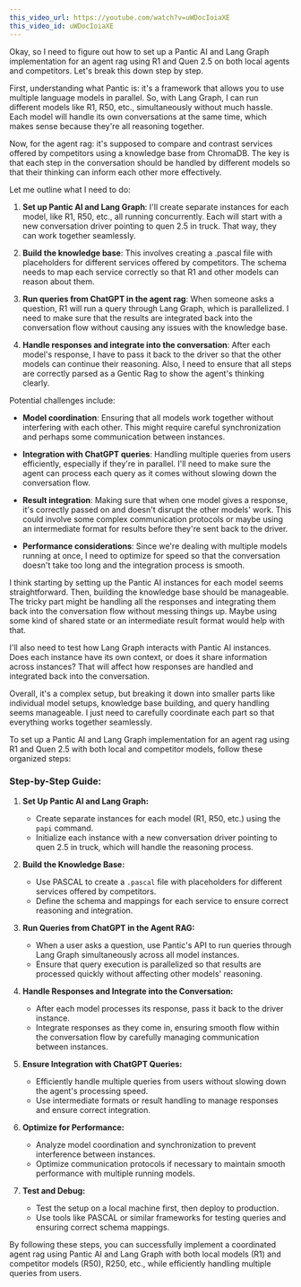 ```yaml
---
this_video_url: https://youtube.com/watch?v=uWDocIoiaXE
this_video_id: uWDocIoiaXE
---
```

<think>
Okay, so I need to figure out how to set up a Pantic AI and Lang Graph implementation for an agent rag using R1 and Quen 2.5 on both local agents and competitors. Let's break this down step by step.

First, understanding what Pantic is: it's a framework that allows you to use multiple language models in parallel. So, with Lang Graph, I can run different models like R1, R50, etc., simultaneously without much hassle. Each model will handle its own conversations at the same time, which makes sense because they're all reasoning together.

Now, for the agent rag: it's supposed to compare and contrast services offered by competitors using a knowledge base from ChromaDB. The key is that each step in the conversation should be handled by different models so that their thinking can inform each other more effectively.

Let me outline what I need to do:

1. **Set up Pantic AI and Lang Graph**: I'll create separate instances for each model, like R1, R50, etc., all running concurrently. Each will start with a new conversation driver pointing to quen 2.5 in truck. That way, they can work together seamlessly.

2. **Build the knowledge base**: This involves creating a .pascal file with placeholders for different services offered by competitors. The schema needs to map each service correctly so that R1 and other models can reason about them.

3. **Run queries from ChatGPT in the agent rag**: When someone asks a question, R1 will run a query through Lang Graph, which is parallelized. I need to make sure that the results are integrated back into the conversation flow without causing any issues with the knowledge base.

4. **Handle responses and integrate into the conversation**: After each model's response, I have to pass it back to the driver so that the other models can continue their reasoning. Also, I need to ensure that all steps are correctly parsed as a Gentic Rag to show the agent's thinking clearly.

Potential challenges include:

- **Model coordination**: Ensuring that all models work together without interfering with each other. This might require careful synchronization and perhaps some communication between instances.

- **Integration with ChatGPT queries**: Handling multiple queries from users efficiently, especially if they're in parallel. I'll need to make sure the agent can process each query as it comes without slowing down the conversation flow.

- **Result integration**: Making sure that when one model gives a response, it's correctly passed on and doesn't disrupt the other models' work. This could involve some complex communication protocols or maybe using an intermediate format for results before they're sent back to the driver.

- **Performance considerations**: Since we're dealing with multiple models running at once, I need to optimize for speed so that the conversation doesn't take too long and the integration process is smooth.

I think starting by setting up the Pantic AI instances for each model seems straightforward. Then, building the knowledge base should be manageable. The tricky part might be handling all the responses and integrating them back into the conversation flow without messing things up. Maybe using some kind of shared state or an intermediate result format would help with that.

I'll also need to test how Lang Graph interacts with Pantic AI instances. Does each instance have its own context, or does it share information across instances? That will affect how responses are handled and integrated back into the conversation.

Overall, it's a complex setup, but breaking it down into smaller parts like individual model setups, knowledge base building, and query handling seems manageable. I just need to carefully coordinate each part so that everything works together seamlessly.
</think>

To set up a Pantic AI and Lang Graph implementation for an agent rag using R1 and Quen 2.5 with both local and competitor models, follow these organized steps:

### Step-by-Step Guide:

1. **Set Up Pantic AI and Lang Graph:**
   - Create separate instances for each model (R1, R50, etc.) using the `papi` command.
   - Initialize each instance with a new conversation driver pointing to quen 2.5 in truck, which will handle the reasoning process.

2. **Build the Knowledge Base:**
   - Use PASCAL to create a `.pascal` file with placeholders for different services offered by competitors.
   - Define the schema and mappings for each service to ensure correct reasoning and integration.

3. **Run Queries from ChatGPT in the Agent RAG:**
   - When a user asks a question, use Pantic's API to run queries through Lang Graph simultaneously across all model instances.
   - Ensure that query execution is parallelized so that results are processed quickly without affecting other models' reasoning.

4. **Handle Responses and Integrate into the Conversation:**
   - After each model processes its response, pass it back to the driver instance.
   - Integrate responses as they come in, ensuring smooth flow within the conversation flow by carefully managing communication between instances.

5. **Ensure Integration with ChatGPT Queries:**
   - Efficiently handle multiple queries from users without slowing down the agent's processing speed.
   - Use intermediate formats or result handling to manage responses and ensure correct integration.

6. **Optimize for Performance:**
   - Analyze model coordination and synchronization to prevent interference between instances.
   - Optimize communication protocols if necessary to maintain smooth performance with multiple running models.

7. **Test and Debug:**
   - Test the setup on a local machine first, then deploy to production.
   - Use tools like PASCAL or similar frameworks for testing queries and ensuring correct schema mappings.

By following these steps, you can successfully implement a coordinated agent rag using Pantic AI and Lang Graph with both local models (R1) and competitor models (R50), R250, etc., while efficiently handling multiple queries from users.
